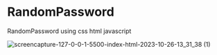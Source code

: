 # RandomPassword
RandomPassword using css html javascript


![screencapture-127-0-0-1-5500-index-html-2023-10-26-13_31_38 (1)](https://github.com/JaniNiki1612/RandomPassword/assets/138650328/35ef6b11-63a0-4644-b5b6-02dbf46c039f)
